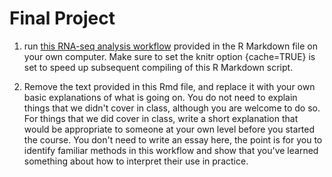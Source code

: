 # Final Project

1. run [this RNA-seq analysis workflow]((https://github.com/Bioconductor/CSAMA/tree/2017/lab/2-tuesday/lab-03-rnaseq)) provided in the R Markdown file on your own computer. Make sure to set the knitr option {cache=TRUE} is set to speed up subsequent compiling of this R Markdown script.

2. Remove the text provided in this Rmd file, and replace it with your own basic explanations of what is going on. You do not need to explain things that we didn't cover in class, although you are welcome to do so. For things that we did cover in class, write a short explanation that would be appropriate to someone at your own level before you started the course. You don't need to write an essay here, the point is for you to identify familiar methods in this workflow and show that you've learned something about how to interpret their use in practice.
